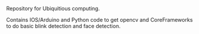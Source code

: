 Repository for Ubiquitious computing.

Contains IOS/Arduino and Python code to get opencv and CoreFrameworks to do basic blink detection and face detection.
